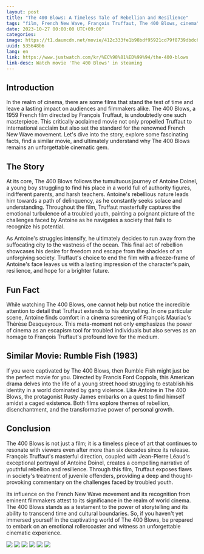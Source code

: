 ```yaml
---
layout: post
title: "The 400 Blows: A Timeless Tale of Rebellion and Resilience"
tags: "film, French New Wave, François Truffaut, The 400 Blows, cinema"
date: 2023-10-27 00:00:00 UTC+09:00"
categories: 
image: https://t1.daumcdn.net/movie/412c333fe1b98bdf95921cd79f8739dbdc68fa9d
uuid: 535648b6
lang: en
link: https://www.justwatch.com/kr/%EC%98%81%ED%99%94/the-400-blows
link-desc: Watch movie 'The 400 Blows' in steaming
---
```


## Introduction
In the realm of cinema, there are some films that stand the test of time and leave a lasting impact on audiences and filmmakers alike. The 400 Blows, a 1959 French film directed by François Truffaut, is undoubtedly one such masterpiece. This critically acclaimed movie not only propelled Truffaut to international acclaim but also set the standard for the renowned French New Wave movement. Let's dive into the story, explore some fascinating facts, find a similar movie, and ultimately understand why The 400 Blows remains an unforgettable cinematic gem.


## The Story
At its core, The 400 Blows follows the tumultuous journey of Antoine Doinel, a young boy struggling to find his place in a world full of authority figures, indifferent parents, and harsh teachers. Antoine's rebellious nature leads him towards a path of delinquency, as he constantly seeks solace and understanding. Throughout the film, Truffaut masterfully captures the emotional turbulence of a troubled youth, painting a poignant picture of the challenges faced by Antoine as he navigates a society that fails to recognize his potential.

As Antoine's struggles intensify, he ultimately decides to run away from the suffocating city to the vastness of the ocean. This final act of rebellion showcases his desire for freedom and escape from the shackles of an unforgiving society. Truffaut's choice to end the film with a freeze-frame of Antoine's face leaves us with a lasting impression of the character's pain, resilience, and hope for a brighter future.


## Fun Fact
While watching The 400 Blows, one cannot help but notice the incredible attention to detail that Truffaut extends to his storytelling. In one particular scene, Antoine finds comfort in a cinema screening of François Mauriac's Thérèse Desqueyroux. This meta-moment not only emphasizes the power of cinema as an escapism tool for troubled individuals but also serves as an homage to François Truffaut's profound love for the medium.


## Similar Movie: Rumble Fish (1983)
If you were captivated by The 400 Blows, then Rumble Fish might just be the perfect movie for you. Directed by Francis Ford Coppola, this American drama delves into the life of a young street hood struggling to establish his identity in a world dominated by gang violence. Like Antoine in The 400 Blows, the protagonist Rusty James embarks on a quest to find himself amidst a caged existence. Both films explore themes of rebellion, disenchantment, and the transformative power of personal growth.


## Conclusion
The 400 Blows is not just a film; it is a timeless piece of art that continues to resonate with viewers even after more than six decades since its release. François Truffaut's masterful direction, coupled with Jean-Pierre Léaud's exceptional portrayal of Antoine Doinel, creates a compelling narrative of youthful rebellion and resilience. Through this film, Truffaut exposes flaws in society's treatment of juvenile offenders, providing a deep and thought-provoking commentary on the challenges faced by troubled youth.

Its influence on the French New Wave movement and its recognition from eminent filmmakers attest to its significance in the realm of world cinema. The 400 Blows stands as a testament to the power of storytelling and its ability to transcend time and cultural boundaries. So, if you haven't yet immersed yourself in the captivating world of The 400 Blows, be prepared to embark on an emotional rollercoaster and witness an unforgettable cinematic experience.


![](https://t1.daumcdn.net/movie/412c333fe1b98bdf95921cd79f8739dbdc68fa9d)
![](https://upload.wikimedia.org/wikipedia/ko/c/c7/400%EB%B2%88%EC%9D%98%EA%B5%AC%ED%83%80_%ED%8F%AC%EC%8A%A4%ED%84%B0.jpg)
![](http://www.silverinews.com/news/photo/201902/3222_2746_3433.jpg)
![](https://blogthumb.pstatic.net/20160701_283/emily15611_1467379983555z4zeS_JPEG/400%B9%F8%C0%C7_%B1%B8%C5%B8_%C6%F7%BD%BA%C5%CD.jpg?type=w2)
![](https://sowhatevernever.files.wordpress.com/2013/06/20130701-005355.jpg?w=620)
![](https://cdn.ikoreanspirit.com/news/photo/202301/70864_71299_944.jpg)